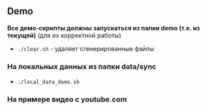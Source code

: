 ## Demo

**Все демо-скрипты должны запускаться из папки demo (т.е. из текущей)** (для их корректной работы)

* `./clear.sh` - удаляет сгенерированные файлы

### На локальных данных из папки data/sync

* `./local_data_demo.sh`

### На примере видео c youtube.com
